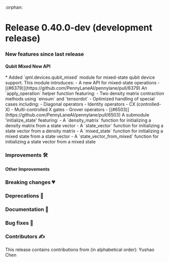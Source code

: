 :orphan:

# Release 0.40.0-dev (development release)

<h3>New features since last release</h3>

<h4>Qubit Mixed New API</h4>
* Added `qml.devices.qubit_mixed` module for mixed-state qubit device support. This module introduces:
  - A new API for mixed-state operations
  - [(#6379)](https://github.com/PennyLaneAI/pennylane/pull/6379) An `apply_operation` helper function featuring:
    - Two density matrix contraction methods using `einsum` and `tensordot`
    - Optimized handling of special cases including:
      - Diagonal operators
      - Identity operators 
      - CX (controlled-X)
      - Multi-controlled X gates
      - Grover operators
  - [(#6503)](https://github.com/PennyLaneAI/pennylane/pull/6503) A submodule 'initialize_state' featuring:
    - A `density_matrix` function for initializing a density matrix from a state vector
    - A `state_vector` function for initializing a state vector from a density matrix
    - A `mixed_state` function for initializing a mixed state from a state vector
    - A `state_vector_from_mixed` function for initializing a state vector from a mixed state

<h3>Improvements 🛠</h3>

<h4>Other Improvements</h4>

<h3>Breaking changes 💔</h3>

<h3>Deprecations 👋</h3>

<h3>Documentation 📝</h3>

<h3>Bug fixes 🐛</h3>

<h3>Contributors ✍️</h3>

This release contains contributions from (in alphabetical order):
Yushao Chen
